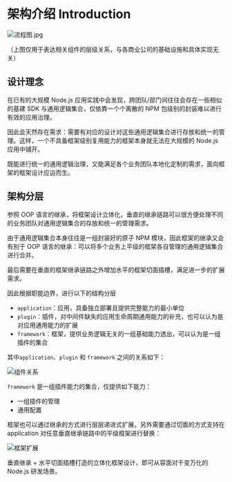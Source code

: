 # 架构介绍 Introduction

![流程图.jpg](https://p-bytetech.bytedance.net/tos-cn-i-vz0z6vmpra/03fe5a14cb7f40a2844b5c4d1a78e1b8~tplv-vz0z6vmpra-image.image)

（上图仅用于表达相关组件的层级关系，与各商业公司的基础设施和具体实现无关）

## 设计理念

在已有的大规模 Node.js 应用实践中会发现，跨团队/部门间往往会存在一些相似的基建 SDK 与通用逻辑集合，仅依靠一个个离散的 NPM 包级别的封装难以进行有效的应用治理。

因此会天然存在需求：需要有对应的设计对这些通用逻辑集合进行存放和统一的管理。这样，一个不具备框架级别复用能力的框架本身就无法在大规模的 Node.js 应用中铺开。

既能进行统一的通用逻辑治理，又能满足各个业务团队本地化定制的需求，面向框架的框架设计应运而生。

## 架构分层

参照 OOP 语言的继承，将框架设计立体化，垂直的继承链路可以很方便处理不同的业务团队对通用逻辑集合的存放和统一的管理需求。

由于通用逻辑集合本身往往是一组封装好的原子 NPM 模块，因此框架的继承又会有别于 OOP 语言的继承：可以将多个业务上平级的框架各自管理的通用逻辑集合进行合并。

最后需要在垂直的框架继承链路之外增加水平的框架切面插槽，满足进一步的扩展需求。

因此根据职能边界，进行以下的结构分层

- `application`：应用，具备独立部署且提供完整能力的最小单位
- `plugin`：插件，对中间件缺失的应用生命周期通用能力的补充，也可以认为是对应用通用能力的扩展
- `framework`：框架，提供业务逻辑无关的一组基础能力透出，可以认为是一组插件的集合

其中`application`、`plugin` 和 `framework` 之间的关系如下：

![组件关系](https://tech-proxy.bytedance.net/tos/images/1645759066576_009f7fdd86285884c9a345136a18e6b4)

`framework` 是一组插件能力的集合，仅提供如下能力：

- 一组插件的管理
- 通用配置

框架也可以通过继承的方式进行层层递进式扩展，另外需要通过切面的方式支持在 application 对任意垂直继承链路中的平级框架进行替换：

![框架扩展](https://tech-proxy.bytedance.net/tos/images/1645759066606_a7014e8361e4943ffac2cb30e1944cc4)

垂直继承 + 水平切面插槽打造的立体化框架设计，即可从容面对千变万化的 Node.js 研发场景。
